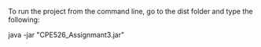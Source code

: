 To run the project from the command line, go to the dist folder and
type the following:

java -jar "CPE526_Assignmant3.jar" 
